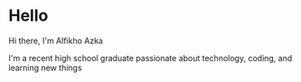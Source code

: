 # **Hello**

 Hi there, I'm Alfikho Azka

I'm a recent high school graduate passionate about technology, coding, and learning new things
<!---
AlfikhoAzka/AlfikhoAzka is a ✨ special ✨ repository because its `README.md` (this file) appears on your GitHub profile.
You can click the Preview link to take a look at your changes.
--->
